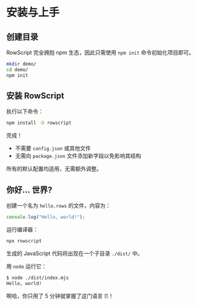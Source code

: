 # 安装与上手

## 创建目录

RowScript 完全拥抱 npm 生态，因此只需使用 `npm init` 命令初始化项目即可。

```bash
mkdir demo/
cd demo/
npm init
```

## 安装 RowScript

执行以下命令：

```bash
npm install -D rowscript
```

完成！

* 不需要 `config.json` 或其他文件
* 无需向 `package.json` 文件添加新字段以免影响其结构

所有的默认配置均适用，无需额外调整。

## 你好... 世界?

创建一个名为 `hello.rows` 的文件，内容为：

```ts
console.log("Hello, world!");
```

运行编译器：

```bash
npx rowscript
```

生成的 JavaScript 代码将出现在一个子目录 `./dist/` 中。

用 `node` 运行它：

```bash
$ node ./dist/index.mjs
Hello, world!
```

啊哈，你只用了 5 分钟就掌握了这门语言 ⏰！
